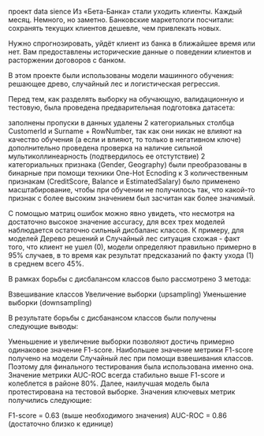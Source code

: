 проект data sience
Из «Бета-Банка» стали уходить клиенты. Каждый месяц. Немного, но заметно. Банковские маркетологи посчитали: сохранять текущих клиентов дешевле, чем привлекать новых.

Нужно спрогнозировать, уйдёт клиент из банка в ближайшее время или нет. Вам предоставлены исторические данные о поведении клиентов и расторжении договоров с банком.

В этом проекте были использованы модели машинного обучения: решающее древо, случайный лес и логистическая регрессия. 

Перед тем, как разделять выборку на обучающую, валидационную и тестовую, была проведена предварительная подготовка датасета:

заполнены пропуски в данных удалены 2 категориальных столбца CustomerId и Surname + RowNumber, так как они никак не влияют на качество обучения (а если и влияют, то только в негативном ключе) дополнительно проведена проверка на наличие сильной мультиколлинеарность (подтвердилось ее отстутствие) 2 категориальных признака (Gender, Geography) были преобразованы в бинарные при помощи техники One-Hot Ecnoding к 3 количественным признакам (CreditScore, Balance и EstimatedSalary) было применено масштабирование, чтобы при обучении не получилось так, что какой-то признак с более высоким значением был засчитан как более значимый.

C помощью матриц ошибок можно явно увидеть, что несмотря на достаточно высокое значение accuracy, для всех трех моделей наблюдается остаточно сильный дисбаланс классов. К примеру, для моделей Дерево решений и Случайный лес ситуация схожая - факт того, что клиент не ушел (0), модели определяют правильно примерно в 95% случаев, в то время как результат предсказаний по факту ухода (1) в среднем всего 45%.

В рамках борьбы с дисбалансом классов было рассмотрено 3 метода:

Взвешивание классов Увеличение выборки (upsampling) Уменьшение выборки (downsampling)

В результате борьбы с дисбанансом классов были получены следующие выводы:

Уменьшение и увеличение выборки позволяют достичь примерно одинаковое значение F1-score. Наибольшее значение метрики F1-score получено на модели Случайный лес при помощи взвешивания классов. Поэтому для финального тестирования была использована именно она. Значение метрики AUC-ROC всегда стабильно выше F1-score и колеблется в районе 80%. Далее, наилучшая модель была протестирована на тестовой выборке. Значения ключевых метрик получились следующие:

F1-score = 0.63 (выше необходимого значения) AUC-ROC = 0.86 (достаточно близко к единице)